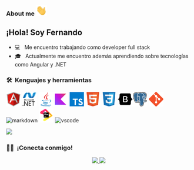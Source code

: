 ### About me <img src="https://raw.githubusercontent.com/ABSphreak/ABSphreak/master/gifs/Hi.gif" width="30px"></h2>

<h2>¡Hola! Soy Fernando</h2>

- 💻 &nbsp; Me encuentro trabajando como developer full stack
- 🎓 &nbsp; Actualmente me encuentro además aprendiendo sobre tecnologías como Angular y .NET


<h3> 🛠 &nbsp;Kenguajes y herramientas</h3>
<p align="left">
<img src="https://raw.githubusercontent.com/devicons/devicon/1119b9f84c0290e0f0b38982099a2bd027a48bf1/icons/angularjs/angularjs-original.svg" alt="angular" width="40" height="40"/> 
<img src="https://raw.githubusercontent.com/devicons/devicon/1119b9f84c0290e0f0b38982099a2bd027a48bf1/icons/dot-net/dot-net-original-wordmark.svg" alt="java" width="40" height="40"/> <img src="https://raw.githubusercontent.com/devicons/devicon/master/icons/java/java-original.svg" alt="java" width="40" height="40"/><img src="https://raw.githubusercontent.com/devicons/devicon/1119b9f84c0290e0f0b38982099a2bd027a48bf1/icons/kotlin/kotlin-original.svg" alt="kotlin" width="40" height="40"/>  <img src="https://raw.githubusercontent.com/devicons/devicon/1119b9f84c0290e0f0b38982099a2bd027a48bf1/icons/typescript/typescript-plain.svg" alt="intellijidea" width="40" height="40"/> <img src="https://raw.githubusercontent.com/devicons/devicon/master/icons/html5/html5-original.svg" alt="html5" width="40" height="40"/> <img src="https://raw.githubusercontent.com/devicons/devicon/master/icons/css3/css3-original.svg" alt="css3" width="40" height="40"/> <img src="https://raw.githubusercontent.com/devicons/devicon/1119b9f84c0290e0f0b38982099a2bd027a48bf1/icons/bootstrap/bootstrap-plain.svg  " alt="intellijidea" width="40" height="40"/><img src="https://raw.githubusercontent.com/devicons/devicon/master/icons/postgresql/postgresql-original.svg" alt="postgresql" width="40" height="40"/>  <img src="https://raw.githubusercontent.com/devicons/devicon/master/icons/git/git-original.svg" alt="git" width="40" height="40"/>
<img src="https://raw.githubusercontent.com/simple-icons/simple-icons/develop/icons/markdown.svg" alt="markdown" width="40" height="40"/> 
<img src="https://raw.githubusercontent.com/devicons/devicon/1119b9f84c0290e0f0b38982099a2bd027a48bf1/icons/jetbrains/jetbrains-original.svg" alt="intellijidea" width="40" height="40"/>  <img src="https://upload.wikimedia.org/wikipedia/commons/thumb/9/9a/Visual_Studio_Code_1.35_icon.svg/1200px-Visual_Studio_Code_1.35_icon.svg.png" alt="vscode" width="40" height="40"/>
</p>


<p>
<a href="https://github.com/AVS1508">
  <img height="180em" src="https://github-readme-stats-eight-theta.vercel.app/api/top-langs/?username=cdthomp1&theme=radical&layout=compact&exclude_lang=java+r" />
</a>
</p>


<h3> 🤝🏻 &nbsp;¡Conecta conmigo!</h3>

<p align="center">
<a href="https://es.linkedin.com/in/fernando-granados-ju%C3%A1rez-9826b2184">
  <img src="https://img.shields.io/badge/-Cameron%20Thompson-0077B5?style=flat-square&logo=Linkedin&logoColor=white"/>
</a>
<a href="mailto:fernandograjua@gmail.com">
  <img src="https://img.shields.io/badge/-camthomp96@gamil.com-D14836?style=flat-square&logo=Gmail&logoColor=white"/>
</a>
